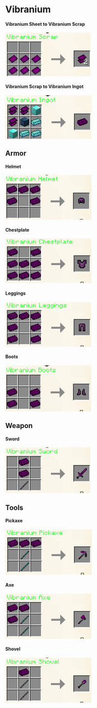 # Vibranium

#### **Vibranium Sheet to Vibranium Scrap**

![](<../../.gitbook/assets/image (2) (1) (1) (1) (1) (1) (1).png>)

#### **Vibranium Scrap to Vibranium Ingot**

![](<../../.gitbook/assets/image (88) (1).png>)

## Armor

#### Helmet

![](<../../.gitbook/assets/image (156) (1).png>)

#### Chestplate

![](<../../.gitbook/assets/image (176).png>)

#### Leggings

![](<../../.gitbook/assets/image (154) (1) (1).png>)

#### Boots

![](<../../.gitbook/assets/image (55).png>)

## Weapon

#### Sword

![](<../../.gitbook/assets/image (29).png>)

## Tools

#### Pickaxe

![](<../../.gitbook/assets/image (48).png>)

#### Axe

#### ![](<../../.gitbook/assets/image (69).png>)

#### Shovel

#### ![](<../../.gitbook/assets/image (151) (1).png>)
